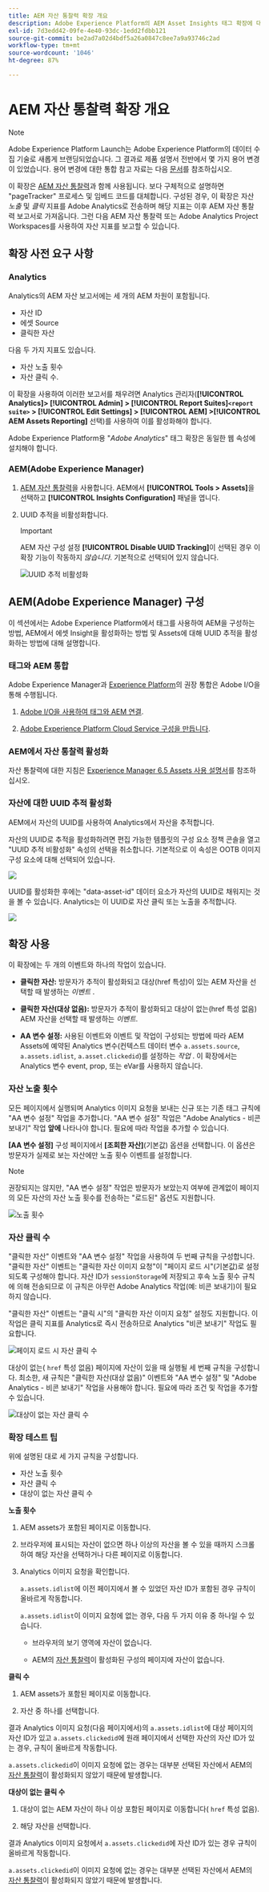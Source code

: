 ```yaml
---
title: AEM 자산 통찰력 확장 개요
description: Adobe Experience Platform의 AEM Asset Insights 태그 확장에 대해 알아봅니다.
exl-id: 7d3edd42-09fe-4e40-93dc-1edd2fdbb121
source-git-commit: be2ad7a02d4bdf5a26a0847c8ee7a9a93746c2ad
workflow-type: tm+mt
source-wordcount: '1046'
ht-degree: 87%

---
```


# AEM 자산 통찰력 확장 개요

>[!NOTE]
>
>Adobe Experience Platform Launch는 Adobe Experience Platform의 데이터 수집 기술로 새롭게 브랜딩되었습니다. 그 결과로 제품 설명서 전반에서 몇 가지 용어 변경이 있었습니다. 용어 변경에 대한 통합 참고 자료는 다음 [문서](../../../term-updates.md)를 참조하십시오.

이 확장은 [AEM 자산 통찰력](https://experienceleague.adobe.com/docs/experience-manager-65/assets/managing/touch-ui-configuring-asset-insights.html?lang=ko)과 함께 사용됩니다. 보다 구체적으로 설명하면 &quot;pageTracker&quot; 프로세스 및 임베드 코드를 대체합니다. 구성된 경우, 이 확장은 자산 *노출* 및 *클릭* 지표를 Adobe Analytics로 전송하며 해당 지표는 이후 AEM 자산 통찰력 보고서로 가져옵니다. 그런 다음 AEM 자산 통찰력 또는 Adobe Analytics Project Workspaces를 사용하여 자산 지표를 보고할 수 있습니다.

## 확장 사전 요구 사항

### Analytics

Analytics의 AEM 자산 보고서에는 세 개의 AEM 차원이 포함됩니다.

* 자산 ID
* 에셋 Source
* 클릭한 자산

다음 두 가지 지표도 있습니다.

* 자산 노출 횟수
* 자산 클릭 수.

이 확장을 사용하여 이러한 보고서를 채우려면 Analytics 관리자(**[!UICONTROL Analytics]> [!UICONTROL Admin] > [!UICONTROL Report Suites]`<report suite>` > [!UICONTROL Edit Settings] > [!UICONTROL AEM] >[!UICONTROL AEM Assets Reporting]** 선택)를 사용하여 이를 활성화해야 합니다.

Adobe Experience Platform용 &quot;*Adobe Analytics*&quot; 태그 확장은 동일한 웹 속성에 설치해야 합니다.

### AEM(Adobe Experience Manager)

1. [AEM 자산 통찰력](https://experienceleague.adobe.com/docs/experience-manager-65/assets/managing/touch-ui-configuring-asset-insights.html?lang=ko)을 사용합니다. AEM에서 **[!UICONTROL Tools > Assets]**&#x200B;을 선택하고 **[!UICONTROL Insights Configuration]** 패널을 엽니다.

1. UUID 추적을 비활성화합니다. 

   >[!IMPORTANT]
   >
   >AEM 자산 구성 설정 **[!UICONTROL Disable UUID Tracking]**&#x200B;이 선택된 경우 이 확장 기능이 작동하지 *않습니다*. 기본적으로 선택되어 있지 않습니다.

   ![UUID 추적 비활성화](images/disableassets.jpg)

## AEM(Adobe Experience Manager) 구성

이 섹션에서는 Adobe Experience Platform에서 태그를 사용하여 AEM을 구성하는 방법, AEM에서 에셋 Insight을 활성화하는 방법 및 Assets에 대해 UUID 추적을 활성화하는 방법에 대해 설명합니다.

### 태그와 AEM 통합

Adobe Experience Manager과 [Experience Platform](https://experienceleague.adobe.com/docs/experience-manager-learn/sites/integrations/experience-platform-launch/overview.html?lang=ko)의 권장 통합은 Adobe I/O을 통해 수행됩니다.

1. [Adobe I/O을 사용하여 태그와 AEM 연결](https://experienceleague.adobe.com/docs/experience-manager-learn/sites/integrations/experience-platform-launch/connect-aem-launch-adobe-io.html?lang=ko).

2. [Adobe Experience Platform Cloud Service 구성을 만듭니다](https://experienceleague.adobe.com/docs/experience-manager-learn/sites/integrations/experience-platform-launch/create-launch-cloud-service.html?lang=ko).

### AEM에서 자산 통찰력 활성화

자산 통찰력에 대한 지침은 [Experience Manager 6.5 Assets 사용 설명서](https://experienceleague.adobe.com/docs/experience-manager-65/assets/managing/touch-ui-configuring-asset-insights.html?lang=ko)를 참조하십시오.

### 자산에 대한 UUID 추적 활성화

AEM에서 자산의 UUID를 사용하여 Analytics에서 자산을 추적합니다.

자산의 UUID로 추적을 활성화하려면 편집 가능한 템플릿의 구성 요소 정책 콘솔을 열고 &quot;UUID 추적 비활성화&quot; 속성의 선택을 취소합니다. 기본적으로 이 속성은 OOTB 이미지 구성 요소에 대해 선택되어 있습니다.

![](images/uuid.png)

UUID를 활성화한 후에는 &quot;data-asset-id&quot; 데이터 요소가 자산의 UUID로 채워지는 것을 볼 수 있습니다. Analytics는 이 UUID로 자산 클릭 또는 노출을 추적합니다.

![](images/uuid-code.png)

## 확장 사용

이 확장에는 두 개의 이벤트와 하나의 작업이 있습니다.

* **클릭한 자산:** 방문자가 추적이 활성화되고 대상(href 특성)이 있는 AEM 자산을 선택할 때 발생하는 _이벤트_ .

* **클릭한 자산(대상 없음):** 방문자가 추적이 활성화되고 대상이 없는(href 특성 없음) AEM 자산을 선택할 때 발생하는 _이벤트_.

* **AA 변수 설정:** 사용된 이벤트와 이벤트 및 작업이 구성되는 방법에 따라 AEM Assets에 예약된 Analytics 변수(컨텍스트 데이터 변수 `a.assets.source`, `a.assets.idlist`, `a.asset.clickedid`)를 설정하는 _작업_ . 이 확장에서는 Analytics 변수 event, prop, 또는 eVar를 사용하지 않습니다.

### 자산 노출 횟수

모든 페이지에서 실행되며 Analytics 이미지 요청을 보내는 신규 또는 기존 태그 규칙에 &quot;AA 변수 설정&quot; 작업을 추가합니다. &quot;AA 변수 설정&quot; 작업은 &quot;Adobe Analytics - 비콘 보내기&quot; 작업 **앞에** 나타나야 합니다. 필요에 따라 작업을 추가할 수 있습니다.

**[AA 변수 설정]** 구성 페이지에서 **[조회한 자산]**(기본값) 옵션을 선택합니다. 이 옵션은 방문자가 실제로 보는 자산에만 노출 횟수 이벤트를 설정합니다.

>[!NOTE]
>
>권장되지는 않지만, &quot;AA 변수 설정&quot; 작업은 방문자가 보았는지 여부에 관계없이 페이지의 모든 자산의 자산 노출 횟수를 전송하는 &quot;로드된&quot; 옵션도 지원합니다.

![노출 횟수](images/sendImpressions.jpg)


### 자산 클릭 수

&quot;클릭한 자산&quot; 이벤트와 &quot;AA 변수 설정&quot; 작업을 사용하여 두 번째 규칙을 구성합니다. &quot;클릭한 자산&quot; 이벤트는 &quot;클릭한 자산 이미지 요청&quot;이 &quot;페이지 로드 시&quot;(기본값)로 설정되도록 구성해야 합니다. 자산 ID가 `sessionStorage`에 저장되고 후속 노출 횟수 규칙에 의해 전송되므로 이 규칙은 아무런 Adobe Analytics 작업(예: 비콘 보내기)이 필요하지 않습니다.

&quot;클릭한 자산&quot; 이벤트는 &quot;클릭 시&quot;의 &quot;클릭한 자산 이미지 요청&quot; 설정도 지원합니다. 이 작업은 클릭 지표를 Analytics로 즉시 전송하므로 Analytics &quot;비콘 보내기&quot; 작업도 필요합니다.

![페이지 로드 시 자산 클릭 수](images/sendClickOnPageload.jpg)

대상이 없는( `href` 특성 없음) 페이지에 자산이 있을 때 실행될 세 번째 규칙을 구성합니다. 최소한, 새 규칙은 &quot;클릭한 자산(대상 없음)&quot; 이벤트와 &quot;AA 변수 설정&quot; 및 &quot;Adobe Analytics - 비콘 보내기&quot; 작업을 사용해야 합니다. 필요에 따라 조건 및 작업을 추가할 수 있습니다.

![대상이 없는 자산 클릭 수](images/sendClickOnClickNoDestination.jpg)

### 확장 테스트 팁

위에 설명된 대로 세 가지 규칙을 구성합니다.

* 자산 노출 횟수
* 자산 클릭 수
* 대상이 없는 자산 클릭 수

**노출 횟수**

1. AEM assets가 포함된 페이지로 이동합니다. 

1. 브라우저에 표시되는 자산이 없으면 하나 이상의 자산을 볼 수 있을 때까지 스크롤하여 해당 자산을 선택하거나 다른 페이지로 이동합니다.

1. Analytics 이미지 요청을 확인합니다. 

   `a.assets.idlist`에 이전 페이지에서 볼 수 있었던 자산 ID가 포함된 경우 규칙이 올바르게 작동합니다. 

   `a.assets.idlist`이 이미지 요청에 없는 경우, 다음 두 가지 이유 중 하나일 수 있습니다. 

   * 브라우저의 보기 영역에 자산이 없습니다.

   * AEM의 [자산 통찰력](https://experienceleague.adobe.com/docs/experience-manager-65/assets/managing/touch-ui-configuring-asset-insights.html?lang=ko)이 활성화된 구성의 페이지에 자산이 없습니다.

**클릭 수**

1. AEM assets가 포함된 페이지로 이동합니다.

1. 자산 중 하나를 선택합니다.

결과 Analytics 이미지 요청(다음 페이지에서)의 `a.assets.idlist`에 대상 페이지의 자산 ID가 있고 `a.assets.clickedid`에 원래 페이지에서 선택한 자산의 자산 ID가 있는 경우, 규칙이 올바르게 작동합니다.

`a.assets.clickedid`이 이미지 요청에 없는 경우는 대부분 선택된 자산에서 AEM의 [자산 통찰력](https://experienceleague.adobe.com/docs/experience-manager-65/assets/managing/touch-ui-configuring-asset-insights.html?lang=ko)이 활성화되지 않았기 때문에 발생합니다.

**대상이 없는 클릭 수**

1. 대상이 없는 AEM 자산이 하나 이상 포함된 페이지로 이동합니다( `href` 특성 없음).

1. 해당 자산을 선택합니다.

결과 Analytics 이미지 요청에서 `a.assets.clickedid`에 자산 ID가 있는 경우 규칙이 올바르게 작동합니다.

`a.assets.clickedid`이 이미지 요청에 없는 경우는 대부분 선택된 자산에서 AEM의 [자산 통찰력](https://experienceleague.adobe.com/docs/experience-manager-65/assets/managing/touch-ui-configuring-asset-insights.html?lang=ko)이 활성화되지 않았기 때문에 발생합니다.
